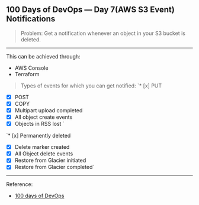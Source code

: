 100 Days of DevOps — Day 7(AWS S3 Event) Notifications
---

>Problem: Get a notification whenever an object in your S3 bucket is deleted.
***

This can be achieved through:

- AWS Console
- Terraform

>Types of events for which you can get notified:
`* [x] PUT
* [x] POST
* [x] COPY
* [x] Multipart upload completed
* [x] All object create events
* [x] Objects in RSS lost `

`* [x] Permanently deleted
* [x] Delete marker created
* [x] All Object delete events
* [x] Restore from Glacier initiated
* [x] Restore from Glacier completed`

***

Reference:

- [100 days of DevOps](https://devopslearning.medium.com/100-days-of-devops-day-7-aws-s3-event-cf64c6699ca1)

